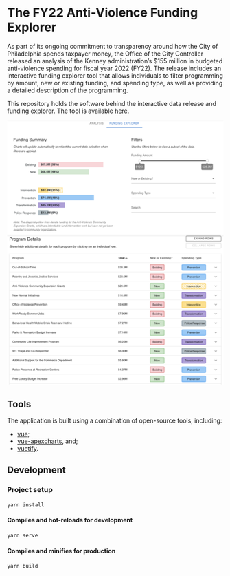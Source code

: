 # The FY22 Anti-Violence Funding Explorer

As part of its ongoing commitment to transparency around how the City of Philadelphia spends taxpayer money, the Office of the City Controller released an analysis of the Kenney administration’s $155 million in budgeted anti-violence spending for fiscal year 2022 (FY22). The release includes an interactive funding explorer tool that allows individuals to filter programming by amount, new or existing funding, and spending type, as well as providing a detailed description of the programming.

This repository holds the software behind the interactive data release and funding explorer. The tool is available [here](https://controller.phila.gov/philadelphia-audits/fy22-anti-violence-budget/#/).


![Funding Explorer #1](public/screenshot_1.png)
![Funding Explorer #2](public/screenshot_2.png)

## Tools

The application is built using a combination of open-source tools, including:

- [vue](https://github.com/vuejs/vue);
- [vue-apexcharts](https://github.com/apexcharts/vue-apexcharts), and;
- [vuetify](https://github.com/vuetifyjs/vuetify).
## Development

### Project setup
```
yarn install
```

#### Compiles and hot-reloads for development
```
yarn serve
```

#### Compiles and minifies for production
```
yarn build
```
